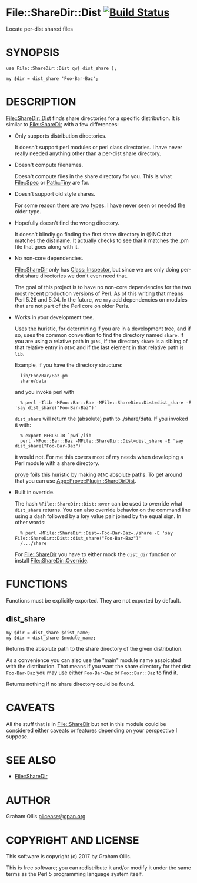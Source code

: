 # File::ShareDir::Dist [![Build Status](https://secure.travis-ci.org/plicease/File-ShareDir-Dist.png)](http://travis-ci.org/plicease/File-ShareDir-Dist)

Locate per-dist shared files

# SYNOPSIS

    use File::ShareDir::Dist qw( dist_share );
    
    my $dir = dist_share 'Foo-Bar-Baz';

# DESCRIPTION

[File::ShareDir::Dist](https://metacpan.org/pod/File::ShareDir::Dist) finds share directories for a specific distribution.  It is similar
to [File::ShareDir](https://metacpan.org/pod/File::ShareDir) with a few differences:

- Only supports distribution directories.

    It doesn't support perl modules or perl class directories.  I have never really needed anything
    other than a per-dist share directory.

- Doesn't compute filenames.

    Doesn't compute files in the share directory for you.  This is what [File::Spec](https://metacpan.org/pod/File::Spec) or [Path::Tiny](https://metacpan.org/pod/Path::Tiny)
    are for.

- Doesn't support old style shares.

    For some reason there are two types.  I have never seen or needed the older type.

- Hopefully doesn't find the wrong directory.

    It doesn't blindly go finding the first share directory in @INC that matches the dist name.  It actually
    checks to see that it matches the .pm file that goes along with it.

- No non-core dependencies.

    [File::ShareDir](https://metacpan.org/pod/File::ShareDir) only has [Class::Inspector](https://metacpan.org/pod/Class::Inspector), but since we are only doing per-dist share
    directories we don't even need that.

    The goal of this project is to have no non-core dependencies for the two most recent production
    versions of Perl.  As of this writing that means Perl 5.26 and 5.24.  In the future, we `may` add
    dependencies on modules that are not part of the Perl core on older Perls.

- Works in your development tree.

    Uses the huristic, for determining if you are in a development tree, and if so, uses the common
    convention to find the directory named `share`.  If you are using a relative path in `@INC`,
    if the directory `share` is a sibling of that relative entry in `@INC` and if the last element
    in that relative path is `lib`.

    Example, if you have the directory structure:

        lib/Foo/Bar/Baz.pm
        share/data

    and you invoke perl with

        % perl -Ilib -MFoo::Bar::Baz -MFile::ShareDir::Dist=dist_share -E 'say dist_share("Foo-Bar-Baz")'

    `dist_share` will return the (absolute) path to ./share/data.  If you invoked it with:

        % export PERL5LIB `pwd`/lib
        perl -MFoo::Bar::Baz -MFile::ShareDir::Dist=dist_share -E 'say dist_share("Foo-Bar-Baz")'

    it would not.  For me this covers most of my needs when developing a Perl module with a share
    directory.

    [prove](https://metacpan.org/pod/prove) foils this huristic by making `@INC` absolute paths.  To get around that you can use
    [App::Prove::Plugin::ShareDirDist](https://metacpan.org/pod/App::Prove::Plugin::ShareDirDist).

- Built in override.

    The hash `%File::ShareDir::Dist::over` can be used to override what `dist_share` returns.
    You can also override behavior on the command line using a dash followed by a key value pair
    joined by the equal sign.  In other words:

        % perl -MFile::ShareDir::Dist=-Foo-Bar-Baz=./share -E 'say File::ShareDir::Dist::dist_share("Foo-Bar-Baz")'
        /.../share

    For [File::ShareDir](https://metacpan.org/pod/File::ShareDir) you have to either mock the `dist_dir` function or install
    [File::ShareDir::Override](https://metacpan.org/pod/File::ShareDir::Override).

# FUNCTIONS

Functions must be explicitly exported.  They are not exported by default.

## dist\_share

    my $dir = dist_share $dist_name;
    my $dir = dist_share $module_name;

Returns the absolute path to the share directory of the given distribution.

As a convenience you can also use the "main" module name assoicated with the
distribution.  That means if you want the share directory for thet dist
`Foo-Bar-Baz` you may use either `Foo-Bar-Baz` or `Foo::Bar::Baz` to find
it.

Returns nothing if no share directory could be found.

# CAVEATS

All the stuff that is in [File::ShareDir](https://metacpan.org/pod/File::ShareDir) but not in this module could be considered either
caveats or features depending on your perspective I suppose.

# SEE ALSO

- [File::ShareDir](https://metacpan.org/pod/File::ShareDir)

# AUTHOR

Graham Ollis <plicease@cpan.org>

# COPYRIGHT AND LICENSE

This software is copyright (c) 2017 by Graham Ollis.

This is free software; you can redistribute it and/or modify it under
the same terms as the Perl 5 programming language system itself.
